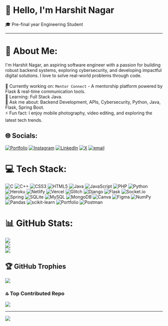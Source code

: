 # 👋 Hello, I'm Harshit Nagar

🎓 Pre-final year Engineering Student 

---
# 💫 About Me:
I'm Harshit Nagar, an aspiring software engineer with a passion for building robust backend systems, exploring cybersecurity, and developing impactful digital solutions. I love to solve real-world problems through code.<br><br>🔭 Currently working on: `Mentor Connect` - A mentorship platform powered by Flask & real-time communication tools.<br>🌱 Learning: Full Stack Java.<br>💬 Ask me about: Backend Development, APIs, Cybersecurity, Python, Java, Flask, Spring Boot.<br>⚡ Fun fact: I enjoy mobile photography, video editing, and exploring the latest tech trends.


## 🌐 Socials:
[![Portfolio](https://img.shields.io/badge/Portfolio-red?&logo=google-chrome)](https://harshitnagar.epizy.com)
[![Instagram](https://img.shields.io/badge/Instagram-%23E4405F.svg?logo=Instagram&logoColor=white)](https://instagram.com/harshitnagar_)
[![LinkedIn](https://img.shields.io/badge/LinkedIn-%230077B5.svg?logo=linkedin&logoColor=white)](https://linkedin.com/in/harshit-nagar-036702255)
[![X](https://img.shields.io/badge/X-black.svg?logo=X&logoColor=white)](https://x.com/harshitnagar_)
[![email](https://img.shields.io/badge/Email-D14836?logo=gmail&logoColor=white)](mailto:harshitnagarjaora@gmail.com)

# 💻 Tech Stack:
![C](https://img.shields.io/badge/c-%2300599C.svg?style=for-the-badge&logo=c&logoColor=white) ![C++](https://img.shields.io/badge/c++-%2300599C.svg?style=for-the-badge&logo=c%2B%2B&logoColor=white) ![CSS3](https://img.shields.io/badge/css3-%231572B6.svg?style=for-the-badge&logo=css3&logoColor=white) ![HTML5](https://img.shields.io/badge/html5-%23E34F26.svg?style=for-the-badge&logo=html5&logoColor=white) ![Java](https://img.shields.io/badge/java-%23ED8B00.svg?style=for-the-badge&logo=openjdk&logoColor=white) ![JavaScript](https://img.shields.io/badge/javascript-%23323330.svg?style=for-the-badge&logo=javascript&logoColor=%23F7DF1E) ![PHP](https://img.shields.io/badge/php-%23777BB4.svg?style=for-the-badge&logo=php&logoColor=white) ![Python](https://img.shields.io/badge/python-3670A0?style=for-the-badge&logo=python&logoColor=ffdd54) ![Heroku](https://img.shields.io/badge/heroku-%23430098.svg?style=for-the-badge&logo=heroku&logoColor=white) ![Netlify](https://img.shields.io/badge/netlify-%23000000.svg?style=for-the-badge&logo=netlify&logoColor=#00C7B7) ![Vercel](https://img.shields.io/badge/vercel-%23000000.svg?style=for-the-badge&logo=vercel&logoColor=white) ![Glitch](https://img.shields.io/badge/glitch-%233333FF.svg?style=for-the-badge&logo=glitch&logoColor=white) ![Django](https://img.shields.io/badge/django-%23092E20.svg?style=for-the-badge&logo=django&logoColor=white) ![Flask](https://img.shields.io/badge/flask-%23000.svg?style=for-the-badge&logo=flask&logoColor=white) ![Socket.io](https://img.shields.io/badge/Socket.io-black?style=for-the-badge&logo=socket.io&badgeColor=010101) ![Spring](https://img.shields.io/badge/spring-%236DB33F.svg?style=for-the-badge&logo=spring&logoColor=white) ![SQLite](https://img.shields.io/badge/sqlite-%2307405e.svg?style=for-the-badge&logo=sqlite&logoColor=white) ![MySQL](https://img.shields.io/badge/mysql-4479A1.svg?style=for-the-badge&logo=mysql&logoColor=white) ![MongoDB](https://img.shields.io/badge/MongoDB-%234ea94b.svg?style=for-the-badge&logo=mongodb&logoColor=white) ![Canva](https://img.shields.io/badge/Canva-%2300C4CC.svg?style=for-the-badge&logo=Canva&logoColor=white) ![Figma](https://img.shields.io/badge/figma-%23F24E1E.svg?style=for-the-badge&logo=figma&logoColor=white) ![NumPy](https://img.shields.io/badge/numpy-%23013243.svg?style=for-the-badge&logo=numpy&logoColor=white) ![Pandas](https://img.shields.io/badge/pandas-%23150458.svg?style=for-the-badge&logo=pandas&logoColor=white) ![scikit-learn](https://img.shields.io/badge/scikit--learn-%23F7931E.svg?style=for-the-badge&logo=scikit-learn&logoColor=white) ![Portfolio](https://img.shields.io/badge/Portfolio-%23000000.svg?style=for-the-badge&logo=firefox&logoColor=#FF7139) ![Postman](https://img.shields.io/badge/Postman-FF6C37?style=for-the-badge&logo=postman&logoColor=white)
# 📊 GitHub Stats:
![](https://github-readme-stats.vercel.app/api?username=harshitnagarjaora&theme=radical&hide_border=false&include_all_commits=true&count_private=false)<br/>
![](https://nirzak-streak-stats.vercel.app/?user=harshitnagarjaora&theme=radical&hide_border=false)<br/>
![](https://github-readme-stats.vercel.app/api/top-langs/?username=harshitnagarjaora&theme=radical&hide_border=false&layout=compact&count_private=true&include_all_commits=true)

## 🏆 GitHub Trophies
![](https://github-profile-trophy.vercel.app/?username=harshitnagarjaora&theme=radical&no-frame=false&no-bg=true&margin-w=4)

### 🔝 Top Contributed Repo
![](https://github-contributor-stats.vercel.app/api?username=harshitnagarjaora&limit=5&theme=radical&combine_all_yearly_contributions=true)

---
[![](https://visitcount.itsvg.in/api?id=harshitnagarjaora&icon=0&color=0)](https://visitcount.itsvg.in)

<!-- Proudly created with GPRM ( https://gprm.itsvg.in ) -->
